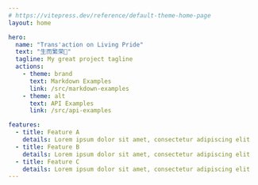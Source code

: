 ```yaml
---
# https://vitepress.dev/reference/default-theme-home-page
layout: home

hero:
  name: "Trans'action on Living Pride"
  text: "生而繁荣🍥"
  tagline: My great project tagline
  actions:
    - theme: brand
      text: Markdown Examples
      link: /src/markdown-examples
    - theme: alt
      text: API Examples
      link: /src/api-examples

features:
  - title: Feature A
    details: Lorem ipsum dolor sit amet, consectetur adipiscing elit
  - title: Feature B
    details: Lorem ipsum dolor sit amet, consectetur adipiscing elit
  - title: Feature C
    details: Lorem ipsum dolor sit amet, consectetur adipiscing elit
---
```


